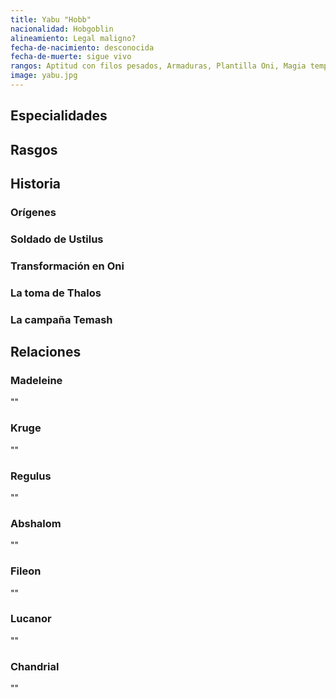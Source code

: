 ```yaml
---
title: Yabu "Hobb"
nacionalidad: Hobgoblin
alineamiento: Legal maligno?
fecha-de-nacimiento: desconocida
fecha-de-muerte: sigue vivo
rangos: Aptitud con filos pesados, Armaduras, Plantilla Oni, Magia temporal
image: yabu.jpg
---
```


## Especialidades



## Rasgos



## Historia

### Orígenes



### Soldado de Ustilus



### Transformación en Oni



### La toma de Thalos



### La campaña Temash



## Relaciones

### Madeleine

""

### Kruge

""

### Regulus

""

### Abshalom

""

### Fileon

""

### Lucanor

""

### Chandrial

""

